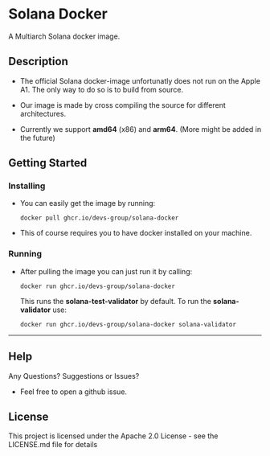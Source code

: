 # Solana Docker

A Multiarch Solana docker image.

## Description

* The official Solana docker-image unfortunatly does not run on the Apple A1.
The only way to do so is to build from source.

* Our image is made by cross compiling the source for different architectures.
* Currently we support **amd64** (x86)  and **arm64**. (More might be added in the future)


## Getting Started

### Installing

* You can easily get the image by running:
    ```
    docker pull ghcr.io/devs-group/solana-docker
    ```

* This of course requires you to have docker installed on your machine.


### Running

* After pulling the image you can just run it by calling:
    ```
    docker run ghcr.io/devs-group/solana-docker
    ```
    This runs the **solana-test-validator** by default. To run the **solana-validator** use:

    ```
    docker run ghcr.io/devs-group/solana-docker solana-validator
    ```

***

## Help

Any Questions? Suggestions or Issues?
- Feel free to open a github issue.

## License

This project is licensed under the Apache 2.0 License - see the LICENSE.md file for details